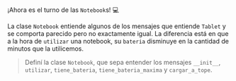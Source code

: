¡Ahora es el turno de las `Notebook`s! :computer:

La clase `Notebook` entiende algunos de los mensajes que entiende `Tablet` y se comporta parecido pero no exactamente igual. La diferencia está en que a la hora de `utilizar` una notebook, su `bateria` disminuye en la cantidad de minutos que la utilicemos.

> Definí la clase `Notebook`, que sepa entender los mensajes `__init__`, `utilizar`, `tiene_bateria`,  `tiene_bateria_maxima` y `cargar_a_tope`.